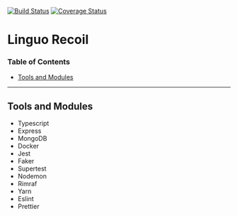 [![Build Status](https://www.travis-ci.com/BrandonAmaral/linguo-recoil-api.svg?branch=master)](https://www.travis-ci.com/BrandonAmaral/linguo-recoil-api)
[![Coverage Status](https://coveralls.io/repos/github/BrandonAmaral/linguo-recoil-api/badge.svg)](https://coveralls.io/github/BrandonAmaral/linguo-recoil-api)

# Linguo Recoil

### Table of Contents

- [Tools and Modules](#tools-and-modules)

---

## Tools and Modules

- Typescript
- Express
- MongoDB
- Docker
- Jest
- Faker
- Supertest
- Nodemon
- Rimraf
- Yarn
- Eslint
- Prettier

